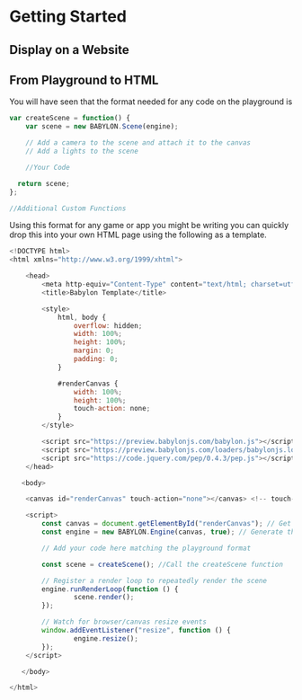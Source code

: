 # Getting Started
## Display on a Website
## From Playground to HTML
You will have seen that the format needed for any code on the playground is
```javascript
var createScene = function() {
    var scene = new BABYLON.Scene(engine);

    // Add a camera to the scene and attach it to the canvas
    // Add a lights to the scene

    //Your Code

  return scene;
};

//Additional Custom Functions
```

Using this format for any game or app you might be writing you can quickly drop this into your own HTML page using the following as a template.

```javascript
<!DOCTYPE html>
<html xmlns="http://www.w3.org/1999/xhtml">

    <head>
        <meta http-equiv="Content-Type" content="text/html; charset=utf-8"/>
        <title>Babylon Template</title>

        <style>
            html, body {
                overflow: hidden;
                width: 100%;
                height: 100%;
                margin: 0;
                padding: 0;
            }

            #renderCanvas {
                width: 100%;
                height: 100%;
                touch-action: none;
            }
        </style>

        <script src="https://preview.babylonjs.com/babylon.js"></script>
        <script src="https://preview.babylonjs.com/loaders/babylonjs.loaders.min.js"></script>
        <script src="https://code.jquery.com/pep/0.4.3/pep.js"></script>
    </head>

   <body>

	<canvas id="renderCanvas" touch-action="none"></canvas> <!-- touch-action="none" for best results from PEP -->

	<script>
        const canvas = document.getElementById("renderCanvas"); // Get the canvas element
        const engine = new BABYLON.Engine(canvas, true); // Generate the BABYLON 3D engine

        // Add your code here matching the playground format

        const scene = createScene(); //Call the createScene function

        // Register a render loop to repeatedly render the scene
        engine.runRenderLoop(function () {
                scene.render();
        });

        // Watch for browser/canvas resize events
        window.addEventListener("resize", function () {
                engine.resize();
        });
	</script>

   </body>

</html>
```
